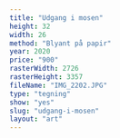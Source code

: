 ```yaml
---
title: "Udgang i mosen"
height: 32
width: 26
method: "Blyant på papir"
year: 2020
price: "900"
rasterWidth: 2726
rasterHeight: 3357
fileName: "IMG_2202.JPG"
type: "tegning"
show: "yes"
slug: "udgang-i-mosen"
layout: "art"
---
```

